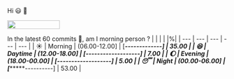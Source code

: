 Hi :smiley: :wave:

<img src="https://jojoee.jojoee.com/api/utcnow" width="120" height="20">

In the latest 60 commits :bug:, am I morning person ? 
| | | | |%|
| --- | --- | --- | --- | --- |
| :sunny: | Morning | (06.00-12.00] | [*******-------------] | 35.00 |
| :satisfied: | Daytime | (12.00-18.00] | [*-------------------] | 7.00 |
| :moon: | Evening | (18.00-00.00] | [*-------------------] | 5.00 |
| :sleeping: | Night | (00.00-06.00] | [**********----------] | 53.00 |

